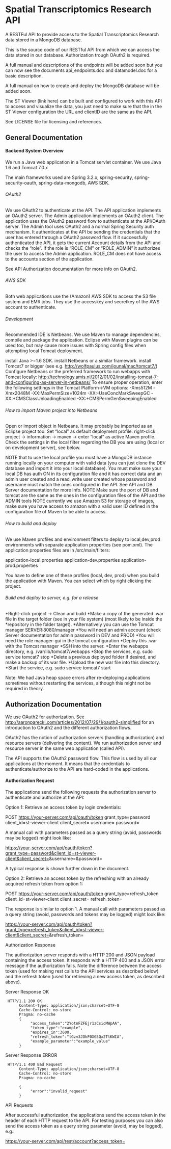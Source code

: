 # Spatial Transcriptomics Research API

A RESTFul API to provide access to the Spatial Transcriptomics Research data stored in a  MongoDB database.

This is the source code of our RESTful API from
which we can access the data stored in our database. 
Authorization trough OAuth2 is required.

A full manual and descriptions of the endpoints will be added soon
but you can now see the documents api_endpoints.doc and datamodel.doc
for a basic description.

A full manual on how to create and deploy the MongoDB database will be added soon.

The ST Viewer (link here) can be built and configured to work with this API
to access and visualize the data, you just need to make sure that the
in the ST Viewer configuration the URL and clientID are the same as the API. 

See LICENSE file for licensing and references. 

## General Documentation

#### Backend System Overview

We run a Java web application  in a Tomcat servlet container. We use Java 1.6 and Tomcat 7.0.x

The main frameworks used are Spring 3.2.x, spring-security, spring-security-oauth, spring-data-mongodb, AWS SDK.

###### OAuth2
We use OAuth2 to authenticate at the API. The API application implements an OAuth2 server. The Admin application implements an OAuth2 client. The application uses the OAuth2 password flow to authenticate at the API/OAuth server. The Admin tool uses OAuth2 and a normal Spring Security auth mechanism. It authenticates at the API be sending the credentials that the user has entered through a OAuth2 password flow. If it successfully authenticated the API, it gets the current Account details from the API and checks the “role”. If the role is “ROLE_CM” or “ROLE_ADMIN” it authorizes the user to access the Admin application. ROLE_CM does not have access to the accounts section of the application.  

See API Authorization documentation for more info on OAuth2.

###### AWS SDK
Both web applications use the (Amazon) AWS SDK to access the S3 file system and EMR jobs. They use the accesskey and secretkey of the AWS account to authenticate.

###### Development

Recommended IDE is Netbeans. We use Maven to manage dependencies, compile and package the application. Eclipse with Maven plugins can be used too, but may cause more issues with Spring config files when attempting local Tomcat deployment.

install Java >=1.6 SDK.
install Netbeans or a similar framework.
install Tomcat7 or bigger (see e.g. http://wolfpaulus.com/jounal/mac/tomcat7/)
Configure Netbeans or the preferred framework to run webapps with Tomcat locally: http://technology.amis.nl/2012/01/02/installing-tomcat-7-and-configuring-as-server-in-netbeans/ To ensure proper operation, enter the following settings in the Tomcat Platform->VM options: -Xms512M -Xmx2048M -XX:MaxPermSize=1024m -XX:-UseConcMarkSweepGC -XX:+CMSClassUnloadingEnabled -XX:+CMSPermGenSweepingEnabled

###### How to import Maven project into Netbeans

Open or import object in Netbeans. It may probably be imported as an Eclipse project too.
Set “local” as default deployment profile: right-click project -> information -> maven -> enter “local” as active Maven profile. Check the settings in the local filter regarding the DB you are using (local or on development server), see below.

NOTE that to use the local profile you must have a MongoDB instance running locally on your computer with valid data (you can just clone the DEV database and import it into your local database). You must make sure your local DB has auth ON in its configuration file and it has correct data and an admin user created and a read_write user created whose password and username must match the ones configured in the API. See API and DB Server documentation for more info.
NOTE Make sure the port of DB and tomcat are the same as the ones in the configuration files of the API and the ADMIN tools
NOTE currently we use Amazon S3 for storage of images, make sure you have access to amazon with a valid user ID defined in the configuration file of Maven to be able to access. 

###### How to build and deploy

We use Maven profiles and environment filters to deploy to local,dev,prod environments with separate application properties (see pom.xml). The application properties files are in /src/main/filters:

application-local.properties
application-dev.properties
application-prod.properties

You have to define one of these profiles (local, dev, prod) when you build the application with Maven. You can select which by right clicking the project.

###### Build and deploy to server, e.g. for a release

*Right-click project -> Clean and build
*Make a copy of the generated .war file in the target folder (see in your file system) (most likely to be inside the *repository in the folder target).
*Alternatively you can use the Tomcat manager SERVER:8080/manager 
*You will need an admin account (check Server documentation for admin password in DEV and PROD)
*You will need the role manager-gui in the tomcat configuration
*Deploy this .war with the Tomcat manager 
*SSH into the server.
*Enter the webapps directory, e.g. /var/lib/tomcat7/webapps
*Stop the services, e.g. sudo service tomcat7 stop
*Delete a previous deployed folder if desired, and make a backup of its war file.
*Upload the new war file into this directory.
*Start the service, e.g. sudo service tomcat7 start


Note: We had Java heap space errors after re-deploying applications sometimes without restarting the services, although this might not be required in theory.


## Authorization Documentation

We use OAuth2 for authorization. See http://aaronparecki.com/articles/2012/07/29/1/oauth2-simplified for an introduction to OAuth2 and the different authorization flows. 

OAuth2 has the notion of authorization servers (handling authorization) and resource servers (delivering the content). We run authorization server and resource server in the same web application (called API). 

The API supports the OAuth2 password flow. This flow is used by all our applications at the moment. It means that the credentials to authenticate/authorize to the API are hard-coded in the applications. 

#### Authorization Request

The applications send the following requests the authorization server to authenticate and authorize at the API:

Option 1: Retrieve an access token by login credentials:

POST https://your-server.com/api/oauth/token
grant_type=password
client_id=st-viewer-client
client_secret=<client secret>
username=<username>
password=<password>

A manual call with parameters passed as a query string (avoid, passwords may be logged) might look like:

https://your-server.com/api/oauth/token?grant_type=password&client_id=st-viewer-client&client_secret=<secret>&username=<username>&password=<password>

A typical response is shown further down in the document.

Option 2: Retrieve an access token by the refreshing with an already acquired refresh token from option 1:

POST https://your-server.com/api/oauth/token
grant_type=refresh_token
client_id=st-viewer-client
client_secret=<client secret>
refresh_token=<refresh token>

The response is similar to option 1.
A manual call with parameters passed as a query string (avoid, passwords and tokens may be logged) might look like:

https://your-server.com/api/oauth/token?grant_type=refresh_token&client_id=st-viewer-client&client_secret=<client secret>&refresh_token=<refresh token>

Authorization Response

The authorization server responds with a HTTP 200 and JSON payload containing the access token. It responds with a HTTP 400 and a JSON error message if the authorization fails. Note the difference between the access token (used for making rest calls to the API services as described below) and the refresh token (used for retrieving a new access token, as described above).

Server Response OK

     HTTP/1.1 200 OK
          Content-Type: application/json;charset=UTF-8
          Cache-Control: no-store
          Pragma: no-cache
          {
               "access_token":"2YotnFZFEjr1zCsicMWpAA",
               "token_type":"example",
               "expires_in":3600,
               "refresh_token":"tGzv3JOkF0XG5Qx2TlKWIA",
               "example_parameter":"example_value"
          }



Server Response ERROR

     HTTP/1.1 400 Bad Request
          Content-Type: application/json;charset=UTF-8
          Cache-Control: no-store
          Pragma: no-cache

          {
               "error":"invalid_request"
          }


API Requests

After successful authorization, the applications send the access token in the header of each HTTP request to the API. For testing purposes you can also send the access token as a query string parameter (avoid, may be logged), e.g.:

https://your-server.com/api/rest/account?access_token=<access token>
